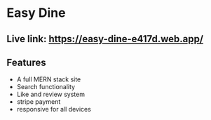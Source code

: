 # Easy Dine
## Live link: https://easy-dine-e417d.web.app/


## Features
+ A full MERN stack site
+ Search functionality
+ Like and review system
+ stripe payment
+ responsive for all devices